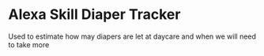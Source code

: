 # Alexa Skill Diaper Tracker

Used to estimate how may diapers are let at daycare and when we will need to take more
